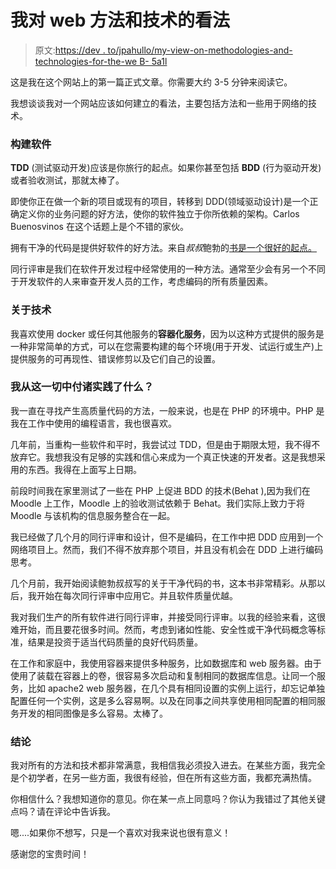 # 我对 web 方法和技术的看法

> 原文:[https://dev . to/jpahullo/my-view-on-methodologies-and-technologies-for-the-we B- 5a1l](https://dev.to/jpahullo/my-view-on-methodologies-and-technologies-for-the-web-5a1l)

这是我在这个网站上的第一篇正式文章。你需要大约 3-5 分钟来阅读它。

我想谈谈我对一个网站应该如何建立的看法，主要包括方法和一些用于网络的技术。

### [](#building-the-software)构建软件

**TDD** (测试驱动开发)应该是你旅行的起点。如果你甚至包括 **BDD** (行为驱动开发)或者验收测试，那就太棒了。

即使你正在做一个新的项目或现有的项目，转移到 DDD(领域驱动设计)是一个正确定义你的业务问题的好方法，使你的软件独立于你所依赖的架构。Carlos Buenosvinos 在这个话题上是个不错的家伙。

拥有干净的代码是提供好软件的好方法。来自*叔叔*鲍勃的[书是一个很好的起点。](https://www.amazon.es/Clean-Code-Handbook-Software-Craftsmanship/dp/0132350882)

同行评审是我们在软件开发过程中经常使用的一种方法。通常至少会有另一个不同于开发软件的人来审查开发人员的工作，考虑编码的所有质量因素。

### [](#about-technologies)关于技术

我喜欢使用 docker 或任何其他服务的**容器化服务**，因为以这种方式提供的服务是一种非常简单的方式，可以在您需要构建的每个环境(用于开发、试运行或生产)上提供服务的可再现性、错误修剪以及它们自己的设置。

### [](#what-i-put-in-practice-from-all-this)我从这一切中付诸实践了什么？

我一直在寻找产生高质量代码的方法，一般来说，也是在 PHP 的环境中。PHP 是我在工作中使用的编程语言，我也很喜欢。

几年前，当重构一些软件和平时，我尝试过 TDD，但是由于期限太短，我不得不放弃它。我想我没有足够的实践和信心来成为一个真正快速的开发者。这是我想采用的东西。我得在上面写上日期。

前段时间我在家里测试了一些在 PHP 上促进 BDD 的技术(Behat ),因为我们在 Moodle 上工作，Moodle 上的验收测试依赖于 Behat。我们实际上致力于将 Moodle 与该机构的信息服务整合在一起。

我已经做了几个月的同行评审和设计，但不是编码，在工作中把 DDD 应用到一个网络项目上。然而，我们不得不放弃那个项目，并且没有机会在 DDD 上进行编码思考。

几个月前，我开始阅读鲍勃叔叔写的关于干净代码的书，这本书非常精彩。从那以后，我开始在每次同行评审中应用它。并且软件质量优越。

我对我们生产的所有软件进行同行评审，并接受同行评审。以我的经验来看，这很难开始，而且要花很多时间。然而，考虑到诸如性能、安全性或干净代码概念等标准，结果是投资于适当代码质量的良好代码质量。

在工作和家庭中，我使用容器来提供多种服务，比如数据库和 web 服务器。由于使用了装载在容器上的卷，很容易多次启动和复制相同的数据库信息。让同一个服务，比如 apache2 web 服务器，在几个具有相同设置的实例上运行，却忘记单独配置任何一个实例，这是多么容易啊。以及在同事之间共享使用相同配置的相同服务开发的相同图像是多么容易。太棒了。

### [](#conclusion)结论

我对所有的方法和技术都非常满意，我相信我必须投入进去。在某些方面，我完全是个初学者，在另一些方面，我很有经验，但在所有这些方面，我都充满热情。

你相信什么？我想知道你的意见。你在某一点上同意吗？你认为我错过了其他关键点吗？请在评论中告诉我。

嗯....如果你不想写，只是一个喜欢对我来说也很有意义！

感谢您的宝贵时间！